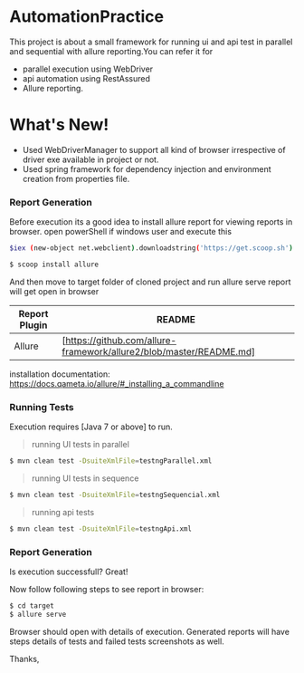 # AutomationPractice

This project is about a small framework for running ui and api test in parallel and sequential with allure reporting.You can refer it for

  - parallel execution using WebDriver
  - api automation using RestAssured
  - Allure reporting.

# What's New!

  - Used WebDriverManager to support all kind of browser irrespective of driver exe available in project or not.
  - Used spring framework for dependency injection and environment creation from properties file.

### Report Generation

Before execution its a good idea to install allure report for viewing reports in browser.
open powerShell if windows user and execute this 
```sh
$iex (new-object net.webclient).downloadstring('https://get.scoop.sh')
```
```sh
$ scoop install allure
```
And then move to target folder of cloned project and run allure serve
report will get open in browser

| Report Plugin | README |
| ------ | ------ |
| Allure | [https://github.com/allure-framework/allure2/blob/master/README.md]|

installation documentation: https://docs.qameta.io/allure/#_installing_a_commandline

### Running Tests

Execution requires [Java 7 or above] to run.

> running UI tests in parallel

```sh
$ mvn clean test -DsuiteXmlFile=testngParallel.xml
```
> running UI tests in sequence

```sh
$ mvn clean test -DsuiteXmlFile=testngSequencial.xml
```
> running api tests

```sh
$ mvn clean test -DsuiteXmlFile=testngApi.xml
```
### Report Generation

Is execution successfull? Great!

Now follow following steps to see report in browser:
```sh
$ cd target
$ allure serve
```

Browser should open with details of execution. Generated reports will have steps details of tests and failed tests screenshots as well.

Thanks,
